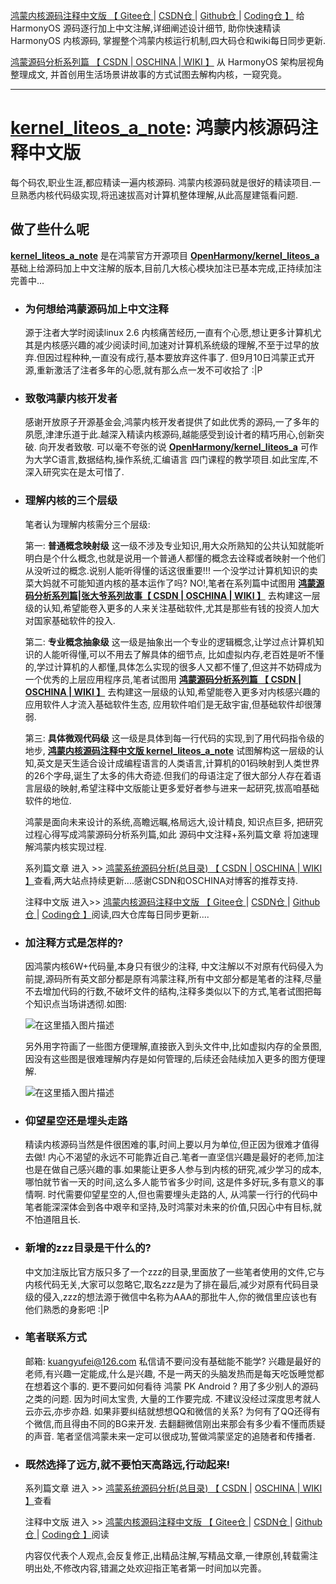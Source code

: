 [鸿蒙内核源码注释中文版 【  Gitee仓 ](https://gitee.com/weharmony/kernel_liteos_a_note) | [ CSDN仓 ](https://codechina.csdn.net/kuangyufei/kernel_liteos_a_note)  | [ Github仓 ](https://github.com/kuangyufei/kernel_liteos_a_note) | [ Coding仓 】](https://weharmony.coding.net/public/harmony/kernel_liteos_a_note/git/files) 给 HarmonyOS 源码逐行加上中文注解,详细阐述设计细节, 助你快速精读 HarmonyOS 内核源码, 掌握整个鸿蒙内核运行机制,四大码仓和wiki每日同步更新.

[鸿蒙源码分析系列篇 【 CSDN ](https://blog.csdn.net/kuangyufei)[ | OSCHINA ](https://my.oschina.net/u/3751245)[ | WIKI 】](https://gitee.com/weharmony/kernel_liteos_a_note/wikis/pages) 从 HarmonyOS 架构层视角整理成文, 并首创用生活场景讲故事的方式试图去解构内核，一窥究竟。

---

# **[kernel_liteos_a_note](https://gitee.com/weharmony/kernel_liteos_a_note): 鸿蒙内核源码注释中文版**   
每个码农,职业生涯,都应精读一遍内核源码. 鸿蒙内核源码就是很好的精读项目.一旦熟悉内核代码级实现,将迅速拔高对计算机整体理解,从此高屋建瓴看问题.

## **做了些什么呢**
**[kernel_liteos_a_note](https://gitee.com/weharmony/kernel_liteos_a_note)** 是在鸿蒙官方开源项目 **[OpenHarmony/kernel_liteos_a](https://gitee.com/openharmony/kernel_liteos_a)** 基础上给源码加上中文注解的版本,目前几大核心模块加注已基本完成,正持续加注完善中...

* ### **为何想给鸿蒙源码加上中文注释** 
    
    源于注者大学时阅读linux 2.6 内核痛苦经历,一直有个心愿,想让更多计算机尤其是内核感兴趣的减少阅读时间,加速对计算机系统级的理解,不至于过早的放弃.但因过程种种,一直没有成行,基本要放弃这件事了.
    但9月10日鸿蒙正式开源,重新激活了注者多年的心愿,就有那么点一发不可收拾了 :|P

* ### **致敬鸿蒙内核开发者**
  
    感谢开放原子开源基金会,鸿蒙内核开发者提供了如此优秀的源码,一了多年的夙愿,津津乐道于此.越深入精读内核源码,越能感受到设计者的精巧用心,创新突破. 向开发者致敬. 可以毫不夸张的说 **[OpenHarmony/kernel_liteos_a](https://gitee.com/openharmony/kernel_liteos_a)** 可作为大学C语言,数据结构,操作系统,汇编语言 四门课程的教学项目.如此宝库,不深入研究实在是太可惜了.
    
* ### **理解内核的三个层级**

    笔者认为理解内核需分三个层级:

    第一: **普通概念映射级** 这一级不涉及专业知识,用大众所熟知的公共认知就能听明白是个什么概念,也就是说用一个普通人都懂的概念去诠释或者映射一个他们从没听过的概念.说别人能听得懂的话这很重要!!! 一个没学过计算机知识的卖菜大妈就不可能知道内核的基本运作了吗? NO!,笔者在系列篇中试图用 **[鸿蒙源码分析系列篇|张大爷系列故事【 CSDN ](https://blog.csdn.net/kuangyufei)[ | OSCHINA ](https://my.oschina.net/u/3751245)[ | WIKI 】](https://gitee.com/weharmony/kernel_liteos_a_note/wikis/pages)** 去构建这一层级的认知,希望能卷入更多的人来关注基础软件,尤其是那些有钱的投资人加大对国家基础软件的投入.

    第二: **专业概念抽象级** 这一级是抽象出一个专业的逻辑概念,让学过点计算机知识的人能听得懂,可以不用去了解具体的细节点, 比如虚拟内存,老百姓是听不懂的,学过计算机的人都懂,具体怎么实现的很多人又都不懂了,但这并不妨碍成为一个优秀的上层应用程序员,笔者试图用 **[鸿蒙源码分析系列篇 【 CSDN ](https://blog.csdn.net/kuangyufei)[ | OSCHINA ](https://my.oschina.net/u/3751245)[ | WIKI 】](https://gitee.com/weharmony/kernel_liteos_a_note/wikis/pages)** 去构建这一层级的认知,希望能卷入更多对内核感兴趣的应用软件人才流入基础软件生态, 应用软件咱们是无敌宇宙,但基础软件却很薄弱.

    第三: **具体微观代码级** 这一级是具体到每一行代码的实现,到了用代码指令级的地步, **[鸿蒙内核源码注释中文版 kernel_liteos_a_note](https://gitee.com/weharmony/kernel_liteos_a_note)** 试图解构这一层级的认知,英文是天生适合设计成编程语言的人类语言,计算机的01码映射到人类世界的26个字母,诞生了太多的伟大奇迹.但我们的母语注定了很大部分人存在着语言层级的映射,希望注释中文版能让更多爱好者参与进来一起研究,拔高咱基础软件的地位.
    
    鸿蒙是面向未来设计的系统,高瞻远瞩,格局远大,设计精良, 知识点巨多, 把研究过程心得写成鸿蒙源码分析系列篇,如此 源码中文注释+系列篇文章 将加速理解鸿蒙内核实现过程.

    系列篇文章 进入 >> [鸿蒙系统源码分析(总目录) 【 CSDN ](https://blog.csdn.net/kuangyufei)  [ | OSCHINA ](https://my.oschina.net/u/3751245)[ | WIKI 】](https://gitee.com/weharmony/kernel_liteos_a_note/wikis/pages)查看,两大站点持续更新....感谢CSDN和OSCHINA对博客的推荐支持.

    注释中文版 进入>> [鸿蒙内核源码注释中文版 【 Gitee仓 ](https://gitee.com/weharmony/kernel_liteos_a_note) | [ CSDN仓 ](https://codechina.csdn.net/kuangyufei/kernel_liteos_a_note) | [ Github仓 ](https://github.com/kuangyufei/kernel_liteos_a_note) | [ Coding仓 】](https://weharmony.coding.net/public/harmony/kernel_liteos_a_note/git/files)阅读,四大仓库每日同步更新....


* ### **加注释方式是怎样的?**

    因鸿蒙内核6W+代码量,本身只有很少的注释, 中文注解以不对原有代码侵入为前提,源码所有英文部分都是原有鸿蒙注释,所有中文部分都是笔者的注释,尽量不去增加代码的行数,不破坏文件的结构,注释多类似以下的方式,笔者试图把每个知识点当场讲透彻.如图:

    ![在这里插入图片描述](https://img-blog.csdnimg.cn/2020102821375267.png?x-oss-process=image/watermark,type_ZmFuZ3poZW5naGVpdGk,shadow_10,text_aHR0cHM6Ly9ibG9nLmNzZG4ubmV0L2t1YW5neXVmZWk=,size_16,color_FFFFFF,t_70#pic_center)

    
    另外用字符画了一些图方便理解,直接嵌入到头文件中,比如虚拟内存的全景图,因没有这些图是很难理解内存是如何管理的,后续还会陆续加入更多的图方便理解.   

  ![在这里插入图片描述](https://img-blog.csdnimg.cn/20201028154344813.png?x-oss-process=image/watermark,type_ZmFuZ3poZW5naGVpdGk,shadow_10,text_aHR0cHM6Ly9ibG9nLmNzZG4ubmV0L2t1YW5neXVmZWk=,size_16,color_FFFFFF,t_70#pic_center)


* ### **仰望星空还是埋头走路**
    
    精读内核源码当然是件很困难的事,时间上要以月为单位,但正因为很难才值得去做! 内心不渴望的永远不可能靠近自己.笔者一直坚信兴趣是最好的老师,加注也是在做自己感兴趣的事.如果能让更多人参与到内核的研究,减少学习的成本,哪怕就节省一天的时间,这么多人能节省多少时间, 这是件多好玩,多有意义的事情啊.
    时代需要仰望星空的人,但也需要埋头走路的人, 从鸿蒙一行行的代码中笔者能深深体会到各中艰辛和坚持,及时鸿蒙对未来的价值,只因心中有目标,就不怕道阻且长.

* ### **新增的zzz目录是干什么的?**

    中文加注版比官方版只多了一个zzz的目录,里面放了一些笔者使用的文件,它与内核代码无关,大家可以忽略它,取名zzz是为了排在最后,减少对原有代码目录级的侵入,zzz的想法源于微信中名称为AAA的那批牛人,你的微信里应该也有他们熟悉的身影吧 :|P

 * ### **笔者联系方式**

    邮箱: kuangyufei@126.com 私信请不要问没有基础能不能学? 兴趣是最好的老师,有兴趣一定能成,什么是兴趣, 不是一两天的头脑发热而是每天吃饭睡觉都在想着这个事的. 更不要问如何看待 鸿蒙 PK Android ? 用了多少别人的源码之类的问题. 因为时间太宝贵, 大量的工作要完成. 不建议没经过深度思考就人云亦云,亦步亦趋. 如果非要纠结就想想QQ和微信的关系? 为何有了QQ还得有个微信,而且得由不同的BG来开发. 去翻翻微信刚出来那会有多少看不懂而质疑的声音. 笔者坚信鸿蒙未来一定可以很成功,誓做鸿蒙坚定的追随者和传播者.

 * ### **既然选择了远方,就不要怕天高路远,行动起来!**

    系列篇文章 进入 >> [鸿蒙系统源码分析(总目录) 【 CSDN ](https://blog.csdn.net/kuangyufei) | [ OSCHINA ](https://my.oschina.net/u/3751245)[ | WIKI 】](https://gitee.com/weharmony/kernel_liteos_a_note/wikis/pages)查看

    注释中文版 进入 >> [鸿蒙内核源码注释中文版 【  Gitee仓 ](https://gitee.com/weharmony/kernel_liteos_a_note) | [ CSDN仓 ](https://codechina.csdn.net/kuangyufei/kernel_liteos_a_note)  | [ Github仓 ](https://github.com/kuangyufei/kernel_liteos_a_note) | [ Coding仓 】](https://weharmony.coding.net/public/harmony/kernel_liteos_a_note/git/files)阅读

    内容仅代表个人观点,会反复修正,出精品注解,写精品文章,一律原创,转载需注明出处,不修改内容,错漏之处欢迎指正笔者第一时间加以完善。